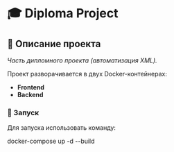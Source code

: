 # 🎓 Diploma Project

## 📌 Описание проекта

_Часть дипломного проекта (автоматизация XML)._

Проект разворачивается в двух Docker-контейнерах:
- **Frontend**
- **Backend**

### 🚀 Запуск

Для запуска использовать команду:

docker-compose up -d --build
